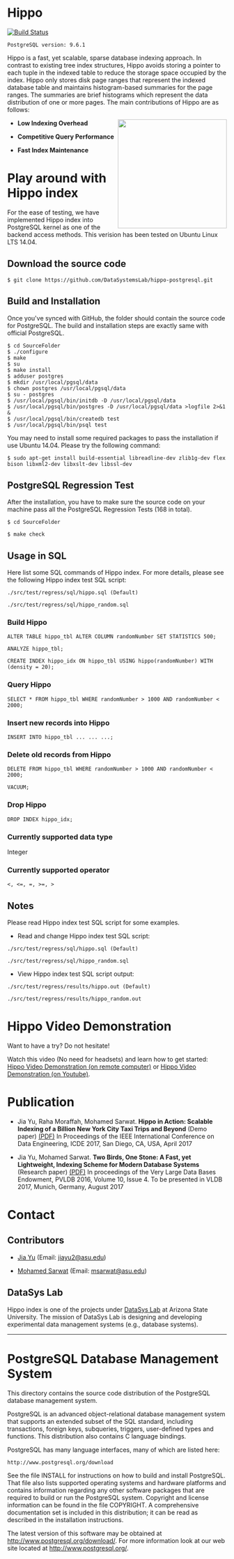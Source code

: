 

# Hippo

[![Build Status](https://travis-ci.org/jiayuasu/hippo-postgresql.svg?branch=master)](https://travis-ci.org/jiayuasu/hippo-postgresql)

``PostgreSQL version: 9.6.1``

Hippo is a fast, yet scalable, sparse database indexing approach. In contrast to existing tree index structures, Hippo avoids storing a pointer to each tuple in the indexed table to reduce the storage space occupied by the index. Hippo only stores disk page ranges that represent the indexed database table and maintains histogram-based summaries for the page ranges. The summaries are brief histograms which represent the data distribution of one or more pages. The main contributions of Hippo are as follows:

<img src="http://faculty.engineering.asu.edu/sarwat/wp-content/uploads/2016/04/hippo-logo-2.png" width="250" align="right" >

* **Low Indexing Overhead**
 
* **Competitive Query Performance**
 
* **Fast Index Maintenance**



# Play around with Hippo index

For the ease of testing, we have implemented Hippo index into PostgreSQL kernel as one of the backend access methods. This verision has been tested on Ubuntu Linux LTS 14.04.


## Download the source code
```
$ git clone https://github.com/DataSystemsLab/hippo-postgresql.git
```
## Build and Installation
Once you've synced with GitHub, the folder should contain the source code for PostgreSQL. The build and installation steps are exactly same with official PostgreSQL.

```
$ cd SourceFolder
$ ./configure
$ make
$ su
$ make install
$ adduser postgres
$ mkdir /usr/local/pgsql/data
$ chown postgres /usr/local/pgsql/data
$ su - postgres
$ /usr/local/pgsql/bin/initdb -D /usr/local/pgsql/data
$ /usr/local/pgsql/bin/postgres -D /usr/local/pgsql/data >logfile 2>&1 &
$ /usr/local/pgsql/bin/createdb test
$ /usr/local/pgsql/bin/psql test
```

You may need to install some required packages to pass the installation if use Ubuntu 14.04. Please try the following command:

```
$ sudo apt-get install build-essential libreadline-dev zlib1g-dev flex bison libxml2-dev libxslt-dev libssl-dev

```



## PostgreSQL Regression Test

After the installation, you have to make sure the source code on your machine pass all the PostgreSQL Regression Tests (168 in total).

```
$ cd SourceFolder

$ make check
```

## Usage in SQL

Here list some SQL commands of Hippo index. For more details, please see the following Hippo index test SQL script:
```
./src/test/regress/sql/hippo.sql (Default)

./src/test/regress/sql/hippo_random.sql
```

### Build Hippo
```
ALTER TABLE hippo_tbl ALTER COLUMN randomNumber SET STATISTICS 500;

ANALYZE hippo_tbl;

CREATE INDEX hippo_idx ON hippo_tbl USING hippo(randomNumber) WITH (density = 20);

```

### Query Hippo

```
SELECT * FROM hippo_tbl WHERE randomNumber > 1000 AND randomNumber < 2000;
```

### Insert new records into Hippo

```
INSERT INTO hippo_tbl ... ... ...;
```

### Delete old records from Hippo

```
DELETE FROM hippo_tbl WHERE randomNumber > 1000 AND randomNumber < 2000;

VACUUM;
```

### Drop Hippo
```
DROP INDEX hippo_idx;
```
### Currently supported data type

Integer

### Currently supported operator

```
<, <=, =, >=, >
```



## Notes

Please read Hippo index test SQL script for some examples.

* Read and change Hippo index test SQL script:

```
./src/test/regress/sql/hippo.sql (Default)

./src/test/regress/sql/hippo_random.sql
```
* View Hippo index test SQL script output:

```
./src/test/regress/results/hippo.out (Default)

./src/test/regress/results/hippo_random.out
```

# Hippo Video Demonstration
Want to have a try? Do not hesitate! 

Watch this video (No need for headsets) and learn how to get started: [Hippo Video Demonstration (on remote computer)](http://www.public.asu.edu/~jiayu2/hippo/hippo-icde17-demo-video.mp4) or [Hippo Video Demonstration (on Youtube)](https://www.youtube.com/watch?v=wWaOK2-9k9A).

# Publication

* Jia Yu, Raha Moraffah, Mohamed Sarwat. **Hippo in Action: Scalable Indexing of a Billion New York City Taxi Trips and Beyond** (Demo paper) [(PDF)](http://www.public.asu.edu/~jiayu2/hippo/publication/ICDE17_demo_739.pdf) In Proceedings of the IEEE International Conference on Data Engineering, ICDE 2017, San Diego, CA, USA, April 2017
  
*  Jia Yu, Mohamed Sarwat. **Two Birds, One Stone: A Fast, yet Lightweight, Indexing Scheme for Modern Database Systems** (Research paper) [(PDF)](http://www.vldb.org/pvldb/vol10/p385-yu.pdf) In proceedings of the Very Large Data Bases Endowment, PVLDB 2016, Volume 10, Issue 4.  To be presented in VLDB 2017, Munich, Germany, August 2017

# Contact

## Contributors
* [Jia Yu](http://www.public.asu.edu/~jiayu2/) (Email: jiayu2@asu.edu)

* [Mohamed Sarwat](http://faculty.engineering.asu.edu/sarwat/) (Email: msarwat@asu.edu)

## DataSys Lab
Hippo index is one of the projects under [DataSys Lab](http://www.datasyslab.org/) at Arizona State University. The mission of DataSys Lab is designing and developing experimental data management systems (e.g., database systems).

***
# PostgreSQL Database Management System


This directory contains the source code distribution of the PostgreSQL
database management system.

PostgreSQL is an advanced object-relational database management system
that supports an extended subset of the SQL standard, including
transactions, foreign keys, subqueries, triggers, user-defined types
and functions.  This distribution also contains C language bindings.

PostgreSQL has many language interfaces, many of which are listed here:

	http://www.postgresql.org/download

See the file INSTALL for instructions on how to build and install
PostgreSQL.  That file also lists supported operating systems and
hardware platforms and contains information regarding any other
software packages that are required to build or run the PostgreSQL
system.  Copyright and license information can be found in the
file COPYRIGHT.  A comprehensive documentation set is included in this
distribution; it can be read as described in the installation
instructions.

The latest version of this software may be obtained at
http://www.postgresql.org/download/.  For more information look at our
web site located at http://www.postgresql.org/.